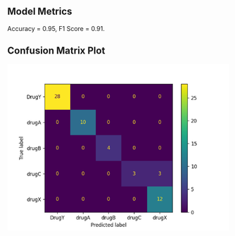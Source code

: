 ## Model Metrics

Accuracy = 0.95, F1 Score = 0.91.
## Confusion Matrix Plot
![Confusion Matrix](./Results/model_results.png)
